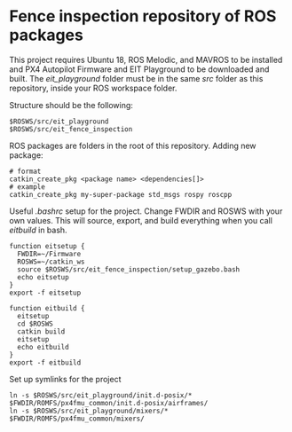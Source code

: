 # Fence inspection repository of ROS packages

This project requires Ubuntu 18, ROS Melodic, and MAVROS to be installed and PX4 Autopilot Firmware and EIT Playground to be downloaded and built.
The *eit_playground* folder must be in the same *src* folder as this repository, inside your ROS workspace folder.

Structure should be the following:
```
$ROSWS/src/eit_playground
$ROSWS/src/eit_fence_inspection
```

ROS packages are folders in the root of this repository.
Adding new package:
```
# format
catkin_create_pkg <package name> <dependencies[]>
# example
catkin_create_pkg my-super-package std_msgs rospy roscpp
```

Useful *.bashrc* setup for the project. Change FWDIR and ROSWS with your own values. This will source, export, and build everything when you call *eitbuild* in bash.
```
function eitsetup {
  FWDIR=~/Firmware
  ROSWS=~/catkin_ws
  source $ROSWS/src/eit_fence_inspection/setup_gazebo.bash
  echo eitsetup
}
export -f eitsetup

function eitbuild {
  eitsetup
  cd $ROSWS
  catkin build
  eitsetup
  echo eitbuild
}
export -f eitbuild
```

Set up symlinks for the project
```
ln -s $ROSWS/src/eit_playground/init.d-posix/* $FWDIR/ROMFS/px4fmu_common/init.d-posix/airframes/
ln -s $ROSWS/src/eit_playground/mixers/* $FWDIR/ROMFS/px4fmu_common/mixers/
```
